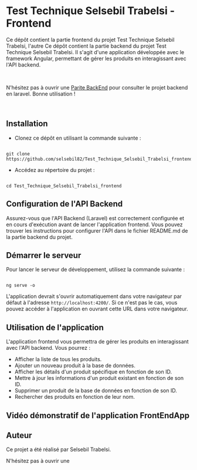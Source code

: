 
<h1>Test Technique Selsebil Trabelsi - Frontend</h1>

<p>Ce dépôt contient la partie frontend du projet Test Technique Selsebil Trabelsi, l'autre Ce dépôt contient la partie backend du projet Test Technique Selsebil Trabelsi. Il s'agit d'une application développée avec le framework Angular, permettant de gérer les produits en interagissant avec l'API backend.</p><br>

<p>N'hésitez pas à ouvrir une <a href="https://github.com/selsebil82/Test_Technique_Selsebil_Trabelsi_backend">Parite BackEnd</a> pour consulter le projet backend en laravel. Bonne utilisation !</p><br>

<h2>Installation</h2>

<ul>
  <li>Clonez ce dépôt en utilisant la commande suivante :</li>
</ul>

<pre><code class="language-bash">
git clone https://github.com/selsebil82/Test_Technique_Selsebil_Trabelsi_frontend.git
</code></pre>

<ul>
  <li>Accédez au répertoire du projet :</li>
</ul>

<pre><code class="language-bash">
cd Test_Technique_Selsebil_Trabelsi_frontend
</code></pre>

<h2>Configuration de l'API Backend</h2>

<p>Assurez-vous que l'API Backend (Laravel) est correctement configurée et en cours d'exécution avant de lancer l'application frontend. Vous pouvez trouver les instructions pour configurer l'API dans le fichier README.md de la partie backend du projet.</p>

<h2>Démarrer le serveur</h2>

<p>Pour lancer le serveur de développement, utilisez la commande suivante :</p>

<pre><code class="language-bash">
ng serve -o
</code></pre>

<p>L'application devrait s'ouvrir automatiquement dans votre navigateur par défaut à l'adresse <code>http://localhost:4200/</code>. Si ce n'est pas le cas, vous pouvez accéder à l'application en ouvrant cette URL dans votre navigateur.</p>

<h2>Utilisation de l'application</h2>

<p>L'application frontend vous permettra de gérer les produits en interagissant avec l'API backend. Vous pourrez :</p>

<ul>
  <li>Afficher la liste de tous les produits.</li>
  <li>Ajouter un nouveau produit à la base de données.</li>
  <li>Afficher les détails d'un produit spécifique en fonction de son ID.</li>
  <li>Mettre à jour les informations d'un produit existant en fonction de son ID.</li>
  <li>Supprimer un produit de la base de données en fonction de son ID.</li>
  <li>Rechercher des produits en fonction de leur nom.</li>
</ul>

<h2>Vidéo démonstratif de l'application FrontEndApp</h2>

<h2>Auteur</h2>

<p>Ce projet a été réalisé par Selsebil Trabelsi.</p>
<p>N'hésitez pas à ouvrir une <a href="https://github.co

